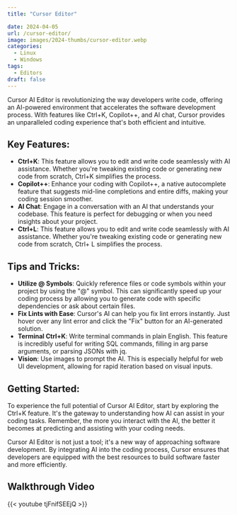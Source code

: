 ```yaml
---
title: "Cursor Editor"

date: 2024-04-05
url: /cursor-editor/
image: images/2024-thumbs/cursor-editor.webp
categories:
  - Linux
  - Windows
tags:
  - Editors
draft: false
---
```

Cursor AI Editor is revolutionizing the way developers write code, offering an AI-powered environment that accelerates the software development process. With features like Ctrl+K, Copilot++, and AI chat, Cursor provides an unparalleled coding experience that's both efficient and intuitive.<!--more-->

## Key Features:
- **Ctrl+K**: This feature allows you to edit and write code seamlessly with AI assistance. Whether you're tweaking existing code or generating new code from scratch, Ctrl+K simplifies the process.
- **Copilot++**: Enhance your coding with Copilot++, a native autocomplete feature that suggests mid-line completions and entire diffs, making your coding session smoother.
- **AI Chat**: Engage in a conversation with an AI that understands your codebase. This feature is perfect for debugging or when you need insights about your project.
- **Ctrl+L**: This feature allows you to edit and write code seamlessly with AI assistance. Whether you're tweaking existing code or generating new code from scratch, Ctrl+ L simplifies the process.

## Tips and Tricks:
- **Utilize @ Symbols**: Quickly reference files or code symbols within your project by using the "@" symbol. This can significantly speed up your coding process by allowing you to generate code with specific dependencies or ask about certain files.
- **Fix Lints with Ease**: Cursor's AI can help you fix lint errors instantly. Just hover over any lint error and click the "Fix" button for an AI-generated solution.
- **Terminal Ctrl+K**: Write terminal commands in plain English. This feature is incredibly useful for writing SQL commands, filling in arg parse arguments, or parsing JSONs with jq.
- **Vision**: Use images to prompt the AI. This is especially helpful for web UI development, allowing for rapid iteration based on visual inputs.

## Getting Started:
To experience the full potential of Cursor AI Editor, start by exploring the Ctrl+K feature. It's the gateway to understanding how AI can assist in your coding tasks. Remember, the more you interact with the AI, the better it becomes at predicting and assisting with your coding needs.

Cursor AI Editor is not just a tool; it's a new way of approaching software development. By integrating AI into the coding process, Cursor ensures that developers are equipped with the best resources to build software faster and more efficiently.

## Walkthrough Video

{{< youtube tjFnifSEEjQ >}}
